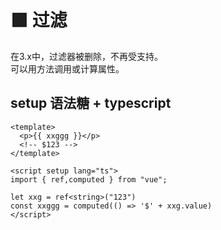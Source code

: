 # 🟩 过滤
在3.x中，过滤器被删除，不再受支持。  
可以用方法调用或计算属性。

## setup 语法糖 + typescript
```vue
<template>
  <p>{{ xxggg }}</p>
  <!-- $123 -->
</template>

<script setup lang="ts">
import { ref,computed } from "vue";

let xxg = ref<string>("123")
const xxggg = computed(() => '$' + xxg.value)
</script>
```

 
